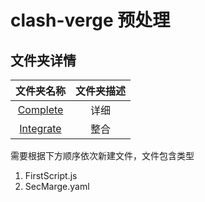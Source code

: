 # clash-verge 预处理

## 文件夹详情

|文件夹名称|文件夹描述|
|:--:|:--:|
|[Complete](https://github.com/zzcabc/Rules/tree/master/Rules_Parsers/clash-verge/Complete)|详细|
|[Integrate](https://github.com/zzcabc/Rules/tree/master/Rules_Parsers/clash-verge/Integrate)|整合|


需要根据下方顺序依次新建文件，文件包含类型

1. FirstScript.js
2. SecMarge.yaml